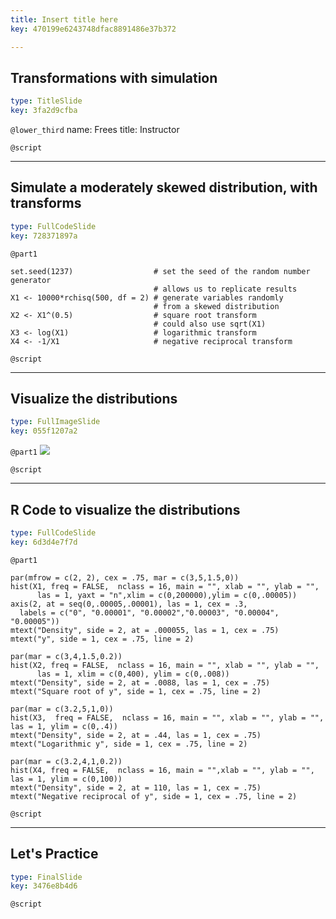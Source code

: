 ```yaml
---
title: Insert title here
key: 470199e6243748dfac8891486e37b372

---
```

## Transformations with simulation

```yaml
type: TitleSlide
key: 3fa2d9cfba
```





`@lower_third`
name: Frees
title: Instructor

`@script`




---
## Simulate a moderately skewed distribution, with transforms

```yaml
type: FullCodeSlide
key: 728371897a
```

`@part1`
```
set.seed(1237)                  # set the seed of the random number generator
                                # allows us to replicate results
X1 <- 10000*rchisq(500, df = 2) # generate variables randomly 
                                # from a skewed distribution
X2 <- X1^(0.5)                  # square root transform 
                                # could also use sqrt(X1)
X3 <- log(X1)                   # logarithmic transform
X4 <- -1/X1                     # negative reciprocal transform
```





`@script`




---
## Visualize the distributions

```yaml
type: FullImageSlide
key: 055f1207a2
```

`@part1`
![](https://assets.datacamp.com/production/repositories/2610/datasets/3878e86dad09e6ffb7153b1d753c02a1ea528fe2/Ch1Transformations.png)





`@script`




---
## R Code to visualize the distributions

```yaml
type: FullCodeSlide
key: 6d3d4e7f7d
```

`@part1`
```
par(mfrow = c(2, 2), cex = .75, mar = c(3,5,1.5,0))
hist(X1, freq = FALSE,  nclass = 16, main = "", xlab = "", ylab = "", 
      las = 1, yaxt = "n",xlim = c(0,200000),ylim = c(0,.00005))
axis(2, at = seq(0,.00005,.00001), las = 1, cex = .3, 
  labels = c("0", "0.00001", "0.00002","0.00003", "0.00004", "0.00005"))
mtext("Density", side = 2, at = .000055, las = 1, cex = .75)
mtext("y", side = 1, cex = .75, line = 2)

par(mar = c(3,4,1.5,0.2))
hist(X2, freq = FALSE,  nclass = 16, main = "", xlab = "", ylab = "", 
      las = 1, xlim = c(0,400), ylim = c(0,.008))
mtext("Density", side = 2, at = .0088, las = 1, cex = .75)
mtext("Square root of y", side = 1, cex = .75, line = 2)

par(mar = c(3.2,5,1,0))
hist(X3,  freq = FALSE,  nclass = 16, main = "", xlab = "", ylab = "", las = 1, ylim = c(0,.4))
mtext("Density", side = 2, at = .44, las = 1, cex = .75)
mtext("Logarithmic y", side = 1, cex = .75, line = 2)

par(mar = c(3.2,4,1,0.2))
hist(X4, freq = FALSE,  nclass = 16, main = "",xlab = "", ylab = "", las = 1, ylim = c(0,100))
mtext("Density", side = 2, at = 110, las = 1, cex = .75)
mtext("Negative reciprocal of y", side = 1, cex = .75, line = 2)

```





`@script`




---
## Let's Practice

```yaml
type: FinalSlide
key: 3476e8b4d6
```






`@script`



